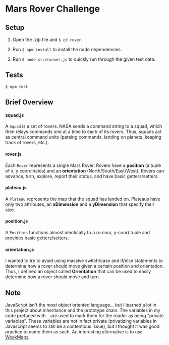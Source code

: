 # Mars Rover Challenge

## Setup

1. Open the .zip file and `$ cd rover`.

2. Run `$ npm install` to install the node dependencies.

3. Run `$ node src/runner.js` to quickly run through the given test data.

## Tests

`$ npm test`

## Brief Overview

#### squad.js

A `Squad` is a set of rovers.  NASA sends a command string to a squad, which then relays commands one at a time to each of its rovers.  Thus, squads act as central command units (parsing commands, landing on planets, keeping track of rovers, etc.).

#### rover.js

Each `Rover` represents a single Mars Rover.  Rovers have a **position** (a tuple of x, y coordinates) and an **orientation** (North/South/East/West).  Rovers can advance, turn, explore, report their status, and have basic getters/setters.

#### plateau.js

A `Plateau` represents the map that the squad has landed on.  Plateaus have only two attributes, an **xDimension** and a **yDimension** that specify their size.

#### position.js

A `Position` functions almost identically to a (x-coor, y-coor) tuple and provides basic getters/setters.

#### orientation.js

I wanted to try to avoid using massive switch/case and if/else statements to determine how a rover should move given a certain position and orientation.  Thus, I defined an object called **Orientation** that can be used to easily determine how a rover should move and turn.

## Note

JavaScript isn't the *most* object oriented language... but I learned a lot in this project about inheritance and the prototype chain.  The variables in my code prefaced with `_` are used to mark them for the reader as being "private variables".  These variables are not in fact private (privatizing variables in Javascript seems to still be a contentious issue), but I thought it was good practice to name them as such.  An interesting alternative is to use [WeakMaps](http://philipwalton.com/articles/implementing-private-and-protected-members-in-javascript/).
